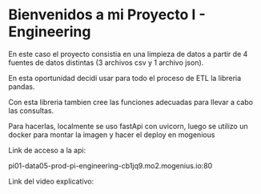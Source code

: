 # Bienvenidos a mi Proyecto I - Engineering

En este caso el proyecto consistia en una limpieza de datos a partir de 4 fuentes de datos distintas (3 archivos csv y 1 archivo json).

En esta oportunidad decidi usar para todo el proceso de ETL la libreria pandas.

Con esta libreria tambien cree las funciones adecuadas para llevar a cabo las consultas.

Para hacerlas, localmente se uso fastApi con uvicorn, luego se utilizo un docker para montar la imagen y hacer el deploy en mogenious

Link de acceso a la api:

pi01-data05-prod-pi-engineering-cb1jq9.mo2.mogenius.io:80

Link del video explicativo:

